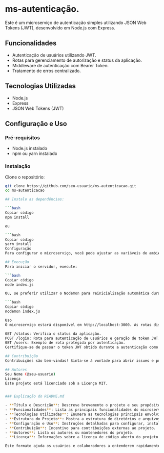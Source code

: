 # ms-autenticação.

Este é um microserviço de autenticação simples utilizando JSON Web Tokens (JWT), desenvolvido em Node.js com Express.

## Funcionalidades

- Autenticação de usuários utilizando JWT.
- Rotas para gerenciamento de autorização e status da aplicação.
- Middleware de autenticação com Bearer Token.
- Tratamento de erros centralizado.

## Tecnologias Utilizadas

- Node.js
- Express
- JSON Web Tokens (JWT)


## Configuração e Uso

### Pré-requisitos

- Node.js instalado
- npm ou yarn instalado

### Instalação

Clone o repositório:

```bash
git clone https://github.com/seu-usuario/ms-autenticacao.git
cd ms-autenticacao

## Instale as dependências:

```bash
Copiar código
npm install

ou

```bash
Copiar código
yarn install
Configuração
Para configurar o microserviço, você pode ajustar as variáveis de ambiente ou valores diretamente no código, dependendo das suas necessidades específicas.

## Execução
Para iniciar o servidor, execute:

```bash
Copiar código
node index.js

Ou, se preferir utilizar o Nodemon para reinicialização automática durante o desenvolvimento:

```bash
Copiar código
nodemon index.js

Uso
O microserviço estará disponível em http://localhost:3000. As rotas disponíveis incluem:

GET /status: Verifica o status da aplicação.
POST /login: Rota para autenticação de usuários e geração de token JWT.
GET /users: Exemplo de rota protegida por autenticação.
Certifique-se de passar o token JWT obtido durante a autenticação como um cabeçalho Authorization: Bearer <seu-token> nas requisições protegidas.

## Contribuição
Contribuições são bem-vindas! Sinta-se à vontade para abrir issues e pull requests para melhorias no projeto.

## Autores
Seu Nome (@seu-usuario)
Licença
Este projeto está licenciado sob a Licença MIT.


### Explicação do README.md

- **Título e Descrição**: Descreve brevemente o projeto e seu propósito.
- **Funcionalidades**: Lista as principais funcionalidades do microserviço.
- **Tecnologias Utilizadas**: Enumera as tecnologias principais envolvidas no projeto.
- **Estrutura do Projeto**: Mostra a estrutura de diretórios e arquivos do projeto.
- **Configuração e Uso**: Instruções detalhadas para configurar, instalar, executar e utilizar o microserviço.
- **Contribuição**: Incentivo para contribuições externas ao projeto.
- **Autores**: Lista os autores ou mantenedores do projeto.
- **Licença**: Informações sobre a licença de código aberto do projeto.

Este formato ajuda os usuários e colaboradores a entenderem rapidamente do que se trata o projeto, como usá-lo e como contribuir, facilitando a adoção e o desenvolvimento colaborativo.


